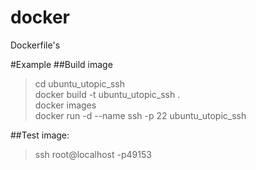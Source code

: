 docker
======

Dockerfile's

#Example
##Build image  
>cd ubuntu\_utopic\_ssh  
>docker build -t ubuntu\_utopic\_ssh .    
>docker images  
>docker run -d --name ssh -p 22 ubuntu\_utopic\_ssh  

##Test image:     
>ssh root@localhost -p49153  
